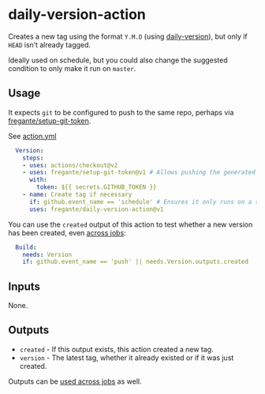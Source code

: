 # daily-version-action

Creates a new tag using the format `Y.M.D` (using [daily-version](https://github.com/fregante/daily-version)), but only if `HEAD` isn’t already tagged.

Ideally used on schedule, but you could also change the suggested condition to only make it run on `master`.

## Usage

It expects `git` to be configured to push to the same repo, perhaps via [fregante/setup-git-token](https://github.com/fregante/setup-git-token).

See [action.yml](action.yml)

```yaml
  Version:
    steps:
    - uses: actions/checkout@v2
    - uses: fregante/setup-git-token@v1 # Allows pushing the generated tag to the repo
      with:
        token: ${{ secrets.GITHUB_TOKEN }}
    - name: Create tag if necessary
      if: github.event_name == 'schedule' # Ensures it only runs on a schedule
      uses: fregante/daily-version-action@v1
```

You can use the `created` output of this action to test whether a new version has been created, even [across jobs](https://help.github.com/en/actions/reference/workflow-syntax-for-github-actions#jobsjobs_idoutputs):

```yaml
  Build:
    needs: Version
    if: github.event_name == 'push' || needs.Version.outputs.created
```

## Inputs

None.

## Outputs

- `created` - If this output exists, this action created a new tag.
- `version` - The latest tag, whether it already existed or if it was just created.

Outputs can be [used across jobs](https://help.github.com/en/actions/reference/workflow-syntax-for-github-actions#jobsjobs_idoutputs) as well.
